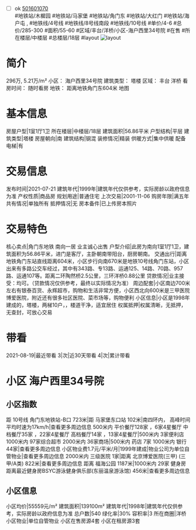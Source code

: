 - [ ] ok [501601070](https://bj.5i5j.com/ershoufang/501601070.html)  
 #地铁站/木樨园 #地铁站/马家堡 #地铁站/角门东 #地铁站/大红门 #地铁站/海户屯 ,  #地铁线/4号线 #地铁线/8号线南段 #地铁线/10号线
#单价/4-6 #总价/285-300 #面积/55-60   #区域/丰台/洋桥/小区-海户西里34号院 #在售 #所在楼层/中楼层 #总楼层/18层 #layout 
![layout](http://image2a.5i5j.com/bdir/layout/266093.jpg_P5.jpg) 
# 简介 
 296万,  5.21万/m² 
小区： 海户西里34号院
建筑类型： 塔楼
区域： 丰台 洋桥
看房时间： 随时看房
地铁： 距离地铁角门东604米 地图
# 基本信息 
 房屋户型|1室1厅1卫
所在楼层|中楼层/18层
建筑面积|56.86平米
户型结构|平层
建筑类型|塔楼
房屋朝向|南
建筑结构|钢混
装修情况|精装
供暖方式|集中供暖
配备电梯|有
# 交易信息 
 发布时间|2021-07-21
建筑年代|1999年|建筑年代仅供参考，实际房龄以政府信息为准
产权性质|商品房
规划用途|普通住宅
上次交易|2001-11-06
购房年限|满五年
共有情况|单独所有
抵押情况|无
房本备件|已上传房本照片
# 交易特色 
 核心卖点|角门东地铁 南向一居 业主诚心出售
户型介绍|此房为南向1室1厅1卫，建筑面积为56.86平米，进门是客厅，主卧朝南带阳台，厨房朝南。
交通出行|距离地铁角门东站直线距离604米，小区步行向南670米是地铁10号线角门东站，小区出来有多路公交车经过，其中有343路、专13路、运通125、14路、70路、957路、运通107等。距离二环陶然桥2.5公里，三环洋桥0.88公里
贷款情况|业主接受：均可。（贷款情况仅供参考，最终以实际情况为准）
周边配套|小区南边700米左右有银泰百货、永辉超市，购物和生活非常方便，小区西北向600米是三甲医院博爱医院，附近还有很多社区医院、菜市场等，购物便利
小区信息|小区是1998年建成的，塔楼，两梯10户，，楼道干净，适宜居住
权属抵押|权属清晰，无抵押，无查封，可放心交易
# 带看 
 2021-08-19|最近带看	 3|次|近30天带看	 4|次|累计带看
# 小区 海户西里34号院
## 小区指数 
 距 10号线 角门东地铁站-B口 723米|距 马家堡东口站 102米|南四环内， 高峰时间平均时速为17km/h|查看更多周边信息
500米内 平价餐厅128家 ，6家4星餐厅
中档餐厅35家 ，22家4星餐厅
高档餐厅14家 ，13家4星餐厅|500米内 3家便利店
1000米内 97家综合超市
2000米内 36家商场|500米内 药店 7家
1000米内 银行 44家|查看更多周边信息
小区物业费1.7元/平米/月|1999年建成|物业公司为单位自管物业|查看更多周边信息
2000米内 三级医院 1家|距离 北京博爱医院(三甲) (三甲/A类) 822米|查看更多周边信息
距离 福海公园 1187米|1000米内 29家 健身房
距离最近健身房BSYC游泳健身俱乐部(东丽温泉游泳馆) 456米|查看更多周边信息
## 小区信息 
 小区均价|55559元/m²
建筑面积|139100m²
建筑年代|1998年|建筑年代仅供参考，实际房龄以政府信息为准
总户数|540
绿化率|30%
容积率|3
所在商圈|洋桥
小区物业|单位自管物业
小区在售房源4套
小区在租房源3套
